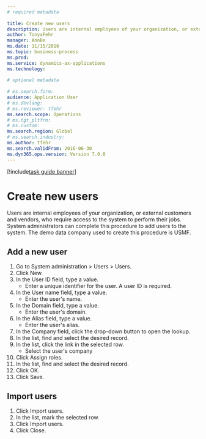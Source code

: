 ```yaml
--- 
# required metadata 
 
title: Create new users
description: Users are internal employees of your organization, or external customers and vendors, who require access to the system to perform their jobs. 
author: TonyaFehr 
manager: AnnBe 
ms.date: 11/15/2016
ms.topic: business-process 
ms.prod:  
ms.service: dynamics-ax-applications 
ms.technology:  
 
# optional metadata 
 
# ms.search.form:   
audience: Application User 
# ms.devlang:  
# ms.reviewer: tfehr 
ms.search.scope: Operations 
# ms.tgt_pltfrm:  
# ms.custom:  
ms.search.region: Global
# ms.search.industry: 
ms.author: tfehr 
ms.search.validFrom: 2016-06-30 
ms.dyn365.ops.version: Version 7.0.0 
---
```


[!include[task guide banner](../../includes/task-guide-banner.md)]

# Create new users

Users are internal employees of your organization, or external customers and vendors, who require access to the system to perform their jobs. System administrators can complete this procedure to add users to the system. The demo data company used to create this procedure is USMF. 


## Add a new user
1. Go to System administration > Users > Users.
2. Click New.
3. In the User ID field, type a value.
    * Enter a unique identifier for the user. A user ID is required.  
4. In the User name field, type a value.
    * Enter the user's name.  
5. In the Domain field, type a value.
    * Enter the user's domain.  
6. In the Alias field, type a value.
    * Enter the user's alias.  
7. In the Company field, click the drop-down button to open the lookup.
8. In the list, find and select the desired record.
9. In the list, click the link in the selected row.
    * Select the user's company  
10. Click Assign roles.
11. In the list, find and select the desired record.
12. Click OK.
13. Click Save.

## Import users
1. Click Import users.
2. In the list, mark the selected row.
3. Click Import users.
4. Click Close.

